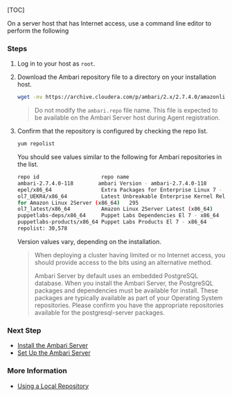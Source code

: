 [TOC]

On a server host that has Internet access, use a command line editor to perform the following

### Steps

1. Log in to your host as `root`.
2. Download the Ambari repository file to a directory on your installation host.

    ```bash
    wget -nv https://archive.cloudera.com/p/ambari/2.x/2.7.4.0/amazonlinux2/ambari.repo -O /etc/yum.repos.d/ambari.repo
    ```
    
    > Do not modify the `ambari.repo` file name. This file is expected to be available on the Ambari Server host during Agent registration.

3. Confirm that the repository is configured by checking the repo list.

    ```bash
    yum repolist
    ```
    
    You should see values similar to the following for Ambari repositories in the list.
    
    ```bash
    repo id                    repo name                                       status
    ambari-2.7.4.0-118        ambari Version - ambari-2.7.4.0-118            12
    epel/x86_64                Extra Packages for Enterprise Linux 7 - x86_64  11,387
    ol7_UEKR4/x86_64           Latest Unbreakable Enterprise Kernel Release 4
    for Amazon Linux 2Server (x86_64)   295
    ol7_latest/x86_64          Amazon Linux 2Server Latest (x86_64)            18,642
    puppetlabs-deps/x86_64     Puppet Labs Dependencies El 7 - x86_64          17
    puppetlabs-products/x86_64 Puppet Labs Products El 7 - x86_64              225
    repolist: 30,578
    ```
    
    Version values vary, depending on the installation.
    
    > When deploying a cluster having limited or no Internet access, you should provide access to the bits using an alternative method.
    > 
    > Ambari Server by default uses an embedded PostgreSQL database. When you install the Ambari Server, the PostgreSQL packages and dependencies must be available for install. These packages are typically available as part of your Operating System repositories. Please confirm you have the appropriate repositories available for the postgresql-server packages.

### Next Step

- [Install the Ambari Server]($InstallTheAmbariServer)
- [Set Up the Ambari Server]($SetUpTheAmbariServer)

### More Information

- [Using a Local Repository]($UsingALocalRepository)
